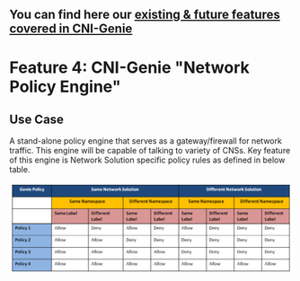 ## You can find here our [existing & future features covered in CNI-Genie](../CNIGenieFeatureSet.md)

# Feature 4: CNI-Genie "Network Policy Engine"

## Use Case

A stand-alone policy engine that serves as a gateway/firewall for network traffic. This engine will be capable of talking to variety of CNSs. Key feature of this engine is Network Solution specific policy rules as defined in below table.

![image](network-policy-matrix.png)
